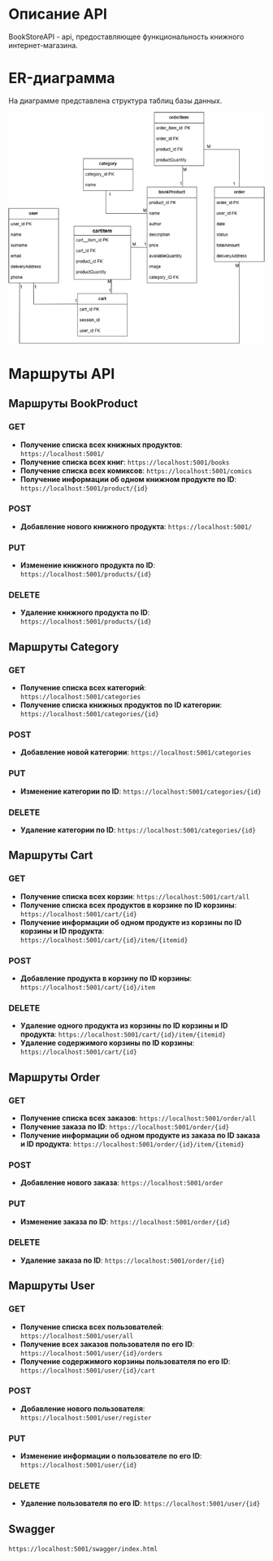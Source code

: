 # Описание API
BookStoreAPI - api, предоставляющее функциональность книжного интернет-магазина.

# ER-диаграмма
На диаграмме представлена структура таблиц базы данных.

![ER-диаграмма](ER.png)

# Маршруты API
## Маршруты BookProduct
### GET
- **Получение списка всех книжных продуктов**: `https://localhost:5001/`
- **Получение списка всех книг**: `https://localhost:5001/books`
- **Получение списка всех комиксов**: `https://localhost:5001/comics`
- **Получение информации об одном книжном продукте по ID**: `https://localhost:5001/product/{id}`
### POST
- **Добавление нового книжного продукта**: `https://localhost:5001/`
### PUT
- **Изменение книжного продукта по ID**: `https://localhost:5001/products/{id}`
### DELETE
- **Удаление книжного продукта по ID**: `https://localhost:5001/products/{id}`

## Маршруты Category
### GET
- **Получение списка всех категорий**: `https://localhost:5001/categories`
- **Получение списка книжных продуктов по ID категории**: `https://localhost:5001/categories/{id}`
### POST
- **Добавление новой категории**: `https://localhost:5001/categories`
### PUT
- **Изменение категории по ID**: `https://localhost:5001/categories/{id}`
### DELETE
- **Удаление категории по ID**: `https://localhost:5001/categories/{id}`

## Маршруты Cart
### GET
- **Получение списка всех корзин**: `https://localhost:5001/cart/all`
- **Получение списка всех продуктов в корзине по ID корзины**: `https://localhost:5001/cart/{id}`
- **Получение информации об одном продукте из корзины по ID корзины и ID продукта**: `https://localhost:5001/cart/{id}/item/{itemid}`
### POST
- **Добавление продукта в корзину по ID корзины**: `https://localhost:5001/cart/{id}/item`
### DELETE
- **Удаление одного продукта из корзины по ID корзины и ID продукта**:  `https://localhost:5001/cart/{id}/item/{itemid}`
- **Удаление содержимого корзины по ID корзины**:  `https://localhost:5001/cart/{id}`

## Маршруты Order
### GET
- **Получение списка всех заказов**: `https://localhost:5001/order/all`
- **Получение заказа по ID**: `https://localhost:5001/order/{id}`
- **Получение информации об одном продукте из заказа по ID заказа и ID продукта**: `https://localhost:5001/order/{id}/item/{itemid}`
### POST
- **Добавление нового заказа**: `https://localhost:5001/order`
### PUT
- **Изменение заказа по ID**: `https://localhost:5001/order/{id}`
### DELETE
- **Удаление заказа по ID**: `https://localhost:5001/order/{id}`

## Маршруты User
### GET
- **Получение списка всех пользователей**: `https://localhost:5001/user/all`
- **Получение всех заказов пользователя по его ID**: `https://localhost:5001/user/{id}/orders`
- **Получение содержимого корзины пользователя по его ID**: `https://localhost:5001/user/{id}/cart`
### POST
- **Добавление нового пользователя**: `https://localhost:5001/user/register`
### PUT
- **Изменение информации о пользователе по его ID**: `https://localhost:5001/user/{id}`
### DELETE
- **Удаление пользователя по его ID**: `https://localhost:5001/user/{id}`

## Swagger
  `https://localhost:5001/swagger/index.html`
